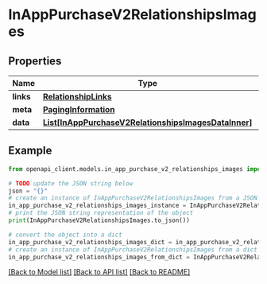 # InAppPurchaseV2RelationshipsImages


## Properties

Name | Type | Description | Notes
------------ | ------------- | ------------- | -------------
**links** | [**RelationshipLinks**](RelationshipLinks.md) |  | [optional] 
**meta** | [**PagingInformation**](PagingInformation.md) |  | [optional] 
**data** | [**List[InAppPurchaseV2RelationshipsImagesDataInner]**](InAppPurchaseV2RelationshipsImagesDataInner.md) |  | [optional] 

## Example

```python
from openapi_client.models.in_app_purchase_v2_relationships_images import InAppPurchaseV2RelationshipsImages

# TODO update the JSON string below
json = "{}"
# create an instance of InAppPurchaseV2RelationshipsImages from a JSON string
in_app_purchase_v2_relationships_images_instance = InAppPurchaseV2RelationshipsImages.from_json(json)
# print the JSON string representation of the object
print(InAppPurchaseV2RelationshipsImages.to_json())

# convert the object into a dict
in_app_purchase_v2_relationships_images_dict = in_app_purchase_v2_relationships_images_instance.to_dict()
# create an instance of InAppPurchaseV2RelationshipsImages from a dict
in_app_purchase_v2_relationships_images_from_dict = InAppPurchaseV2RelationshipsImages.from_dict(in_app_purchase_v2_relationships_images_dict)
```
[[Back to Model list]](../README.md#documentation-for-models) [[Back to API list]](../README.md#documentation-for-api-endpoints) [[Back to README]](../README.md)


